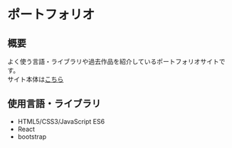 # ポートフォリオ
## 概要
よく使う言語・ライブラリや過去作品を紹介しているポートフォリオサイトです。<br>
サイト本体は[こちら](https://aquilaneo.github.io/)
<br>

## 使用言語・ライブラリ
* HTML5/CSS3/JavaScript ES6
* React
* bootstrap
